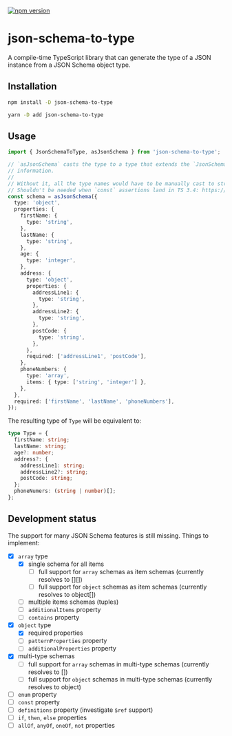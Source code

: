 [![npm version](https://badge.fury.io/js/json-schema-to-type.svg)](https://badge.fury.io/js/json-schema-to-type)

# json-schema-to-type

A compile-time TypeScript library that can generate the type of a JSON instance from a JSON Schema object type.

## Installation

```bash
npm install -D json-schema-to-type
```

```bash
yarn -D add json-schema-to-type
```

## Usage

```typescript
import { JsonSchemaToType, asJsonSchema } from 'json-schema-to-type';

// `asJsonSchema` casts the type to a type that extends the `JsonSchema` schema, while preserving the granular type
// information.
//
// Without it, all the type names would have to be manually cast to string literals (`type: 'string' as 'string'`).
// Shouldn't be needed when `const` assertions land in TS 3.4: https://github.com/Microsoft/TypeScript/pull/29510
const schema = asJsonSchema({
  type: 'object',
  properties: {
    firstName: {
      type: 'string',
    },
    lastName: {
      type: 'string',
    },
    age: {
      type: 'integer',
    },
    address: {
      type: 'object',
      properties: {
        addressLine1: {
          type: 'string',
        },
        addressLine2: {
          type: 'string',
        },
        postCode: {
          type: 'string',
        },
      },
      required: ['addressLine1', 'postCode'],
    },
    phoneNumbers: {
      type: 'array',
      items: { type: ['string', 'integer'] },
    },
  },
  required: ['firstName', 'lastName', 'phoneNumbers'],
});
```

The resulting type of `Type` will be equivalent to:

```typescript
type Type = {
  firstName: string;
  lastName: string;
  age?: number;
  address?: {
    addressLine1: string;
    addressLine2?: string;
    postCode: string;
  };
  phoneNumers: (string | number)[];
};
```

## Development status

The support for many JSON Schema features is still missing. Things to implement:

- [x] `array` type
  - [x] single schema for all items
    - [ ] full support for `array` schemas as item schemas (currently resolves to [][])
    - [ ] full support for `object` schemas as item schemas (currently resolves to object[])
  - [ ] multiple items schemas (tuples)
  - [ ] `additionalItems` property
  - [ ] `contains` property
- [x] `object` type
  - [x] required properties
  - [ ] `patternProperties` property
  - [ ] `additionalProperties` property
- [x] multi-type schemas
  - [ ] full support for `array` schemas in multi-type schemas (currently resolves to [])
  - [ ] full support for `object` schemas in multi-type schemas (currently resolves to object)
- [ ] `enum` property
- [ ] `const` property
- [ ] `definitions` property (investigate `$ref` support)
- [ ] `if`, `then`, `else` properties
- [ ] `allOf`, `anyOf`, `oneOf`, `not` properties
